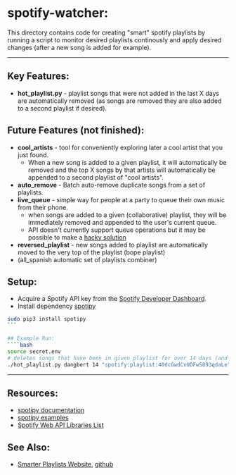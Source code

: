 # spotify-watcher:
This directory contains code for creating "smart" spotify playlists by running a script to monitor desired playlists continously and apply desired changes (after a new song is added for example).

---
## Key Features:
* **hot_playlist.py** - playlist songs that were not added in the last X days are automatically removed (as songs are removed they are also added to a second playlist if desired).

## Future Features (not finished):
* **cool_artists** - tool for conveniently exploring later a cool artist that you just found.
  * When a new song is added to a given playlist, it will automatically be removed and the top X songs by that artists will automatically be appended to a second playlist of "cool artists".
* **auto_remove** - Batch auto-remove duplicate songs from a set of playlists.
* **live_queue** - simple way for people at a party to queue their own music from their phone.
  * when songs are added to a given (collaborative) playlist, they will be immediately removed and appended to the user's current queue.
  * API doesn't currently support queue operations but it may be possible to make a [hacky solution](https://github.com/spotify/web-api/issues/462#issuecomment-311466159)
* **reversed_playlist** - new songs added to playlist are automatically moved to the very top of the playlist (bope playlist)
* (all_spanish automatic set of playlists combiner)

## Setup:
* Acquire a Spotify API key from the [Spotify Developer Dashboard](https://developer.spotify.com/dashboard/).
* Install dependency [spotipy](https://github.com/plamere/spotipy)
````bash
sudo pip3 install spotipy
```

## Example Run:
````bash
source secret.env
# deletes songs that have been in given playlist for over 14 days (and adds them to the backup playlist)
./hot_playlist.py dangbert 14 "spotify:playlist:40dcGwdCvUDFwS893qdaLe" --backup_uri spotify:playlist:5RkoGPrfNbgjK0qkJizt1O
````

---
## Resources:
* [spotipy documentation](https://spotipy.readthedocs.io/en/latest/)
* [spotipy examples](https://github.com/plamere/spotipy/tree/master/examples)
* [Spotify Web API Libraries List](https://developer.spotify.com/documentation/web-api/libraries/)

## See Also:
* [Smarter Playlists Website](http://playlistmachinery.com/index.html), [github](https://github.com/plamere/SmarterPlaylists)
